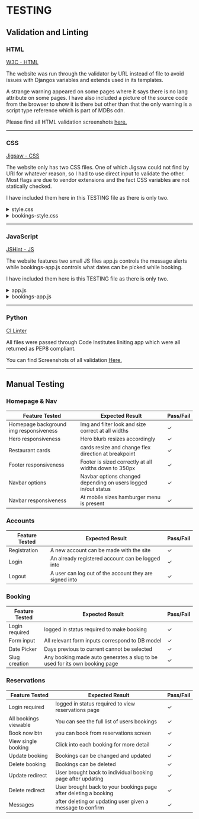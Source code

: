 # TESTING

## Validation and Linting 

### HTML

[W3C - HTML](https://validator.w3.org/)

The website was run through the validator by URL instead of file to avoid issues with Djangos variables and extends used in its templates.

A strange warning appeared on some pages where it says there is no lang attribute on some pages. I have also included a picture of the source code from the browser to show it is there but other than that the only warning is a script type reference which is part of MDBs cdn. 

Please find all HTML validation screenshots [here.](/documentation/HTML-VALIDATION.md)

---


### CSS

[Jigsaw - CSS](https://jigsaw.w3.org/css-validator/)

The website only has two CSS files. One of which Jigsaw could not find by URI for whatever reason, so I had to use direct input to validate the other. Most flags are due to vendor extensions and the fact CSS variables are not statically checked.

I have included them here in this TESTING file as there is only two.

<details> 
<summary>
style.css
</summary>

![style.css](/documentation/jigsaw-style.css.png)
</details>

<details> 
<summary>
bookings-style.css
</summary>

![bookings-style.css](/documentation/jigsaw-bookings-style.css.png)
</details>

--- 

### JavaScript

[JSHint - JS](https://jshint.com/)

The website features two small JS files app.js controls the message alerts while bookings-app.js controls what dates can be picked while booking.

I have included them here is this TESTING file as there is only two.



<details> 
<summary>
app.js
</summary>

![app.js](/documentation/jshint-app.js.png)
</details>

<details> 
<summary>
bookings-app.js
</summary>

![app.js](/documentation/jshint-bookings-app.js.png)
</details>

---

### Python 

[CI Linter](https://pep8ci.herokuapp.com/)

All files were passed through Code Institutes liniting app which were all returned as PEP8 compliant. 

You can find Screenshots of all validation [Here.](/documentation/PEP8-VALIDATION.md)

---

## Manual Testing 

### Homepage & Nav

Feature Tested | Expected Result | Pass/Fail
---------------|-----------------|-----------
Homepage background img responsiveness | Img and filter look and size correct at all widths | &check;
Hero responsiveness | Hero blurb resizes accordingly | &check;
Restaurant cards | cards resize and change flex direction at breakpoint | &check;
Footer responsiveness | Footer is sized correctly at all widths down to 350px | &check;
Navbar options | Navbar options changed depending on users logged in/out status | &check;
Navbar responsiveness | At mobile sizes hamburger menu is present | &check;

### Accounts 

Feature Tested | Expected Result | Pass/Fail
---------------|-----------------|-----------
Registration | A new account can be made with the site | &check;
Login | An already registered account can be logged into | &check;
Logout | A user can log out of the account they are signed into | &check;

### Booking

Feature Tested | Expected Result | Pass/Fail
---------------|-----------------|-----------
Login required | logged in status required to make booking | &check;
Form input | All relevant form inputs correspond to DB model | &check;
Date Picker | Days previous to current cannot be selected | &check;
Slug creation | Any booking made auto generates a slug to be used for its own booking page | &check;

### Reservations 

Feature Tested | Expected Result | Pass/Fail
---------------|-----------------|-----------
Login required | logged in status required to view reservations page | &check;
All bookings viewable | You can see the full list of users bookings | &check;
Book now btn | you can book from reservations screen | &check;
View single booking | Click into each booking for more detail | &check;
Update booking | Bookings can be changed and updated | &check;
Delete booking | Bookings can be deleted | &check;
Update redirect | User brought back to individual booking page after updating | &check;
Delete redirect | User brought back to your bookings page after deleting a booking | &check;
Messages | after deleting or updating user given a message to confirm | &check;